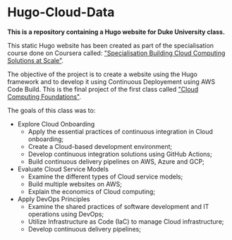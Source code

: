 # Hugo-Cloud-Data
**This is a repository containing a Hugo website for Duke University class.**

This static Hugo website has been created as part of the specialisation course done on Coursera called: ["Specialisation Building Cloud Computing Solutions at Scale"](https://www.coursera.org/specializations/building-cloud-computing-solutions-at-scale).

The objective of the project is to create a website using the Hugo framework and to develop it using Continuous Deployement using AWS Code Build. This is the final project of the first 
class called ["Cloud Computing Foundations"](https://www.coursera.org/learn/cloud-computing-foundations-duke/home/info).

The goals of this class was to:
* Explore Cloud Onboarding
    * Apply the essential practices of continuous integration in Cloud onboarding;
    * Create a Cloud-based development environment;
    * Develop continuous integration solutions using GitHub Actions;
    * Build continuous delivery pipelines on AWS, Azure and GCP;
* Evaluate Cloud Service Models
    * Examine the different types of Cloud service models;
    * Build multiple websites on AWS;
    * Explain the economics of Cloud computing;
* Apply DevOps Principles
    * Examine the shared practices of software development and IT operations using DevOps;
    * Utilize Infrastructure as Code (IaC) to manage Cloud infrastructure;
    * Develop continuous delivery pipelines;

